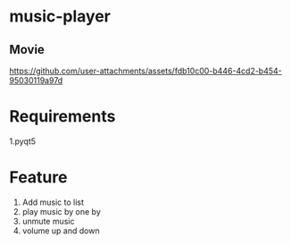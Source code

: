 # music-player

## Movie
https://github.com/user-attachments/assets/fdb10c00-b446-4cd2-b454-95030119a97d
# Requirements
1.pyqt5
# Feature
1. Add music to list
2. play music by one by
3. unmute music
4. volume up and down



